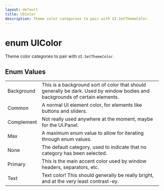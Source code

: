 ```yaml
---
layout: default
title: UIColor
description: Theme color categories to pair with UI.SetThemeColor.
---
```

# enum UIColor

Theme color categories to pair with `UI.SetThemeColor`.

## Enum Values

|  |  |
|--|--|
|Background|This is a background sort of color that should generally be dark. Used by window bodies and backgrounds of certain elements.|
|Common|A normal UI element color, for elements like buttons and sliders.|
|Complement|Not really used anywhere at the moment, maybe for the UI.Panel.|
|Max|A maximum enum value to allow for iterating through enum values.|
|None|The default category, used to indicate that no category has been selected.|
|Primary|This is the main accent color used by window headers, separators, etc.|
|Text|Text color! This should generally be really bright, and at the very least contrast-ey.|
